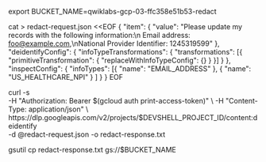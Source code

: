 export BUCKET_NAME=qwiklabs-gcp-03-ffc358e51b53-redact

cat > redact-request.json <<EOF
{
	"item": {
		"value": "Please update my records with the following information:\n Email address: foo@example.com,\nNational Provider Identifier: 1245319599"
	},
	"deidentifyConfig": {
		"infoTypeTransformations": {
			"transformations": [{
				"primitiveTransformation": {
					"replaceWithInfoTypeConfig": {}
				}
			}]
		}
	},
	"inspectConfig": {
		"infoTypes": [{
				"name": "EMAIL_ADDRESS"
			},
			{
				"name": "US_HEALTHCARE_NPI"
			}
		]
	}
}
EOF


curl -s \
  -H "Authorization: Bearer $(gcloud auth print-access-token)" \
  -H "Content-Type: application/json" \
  https://dlp.googleapis.com/v2/projects/$DEVSHELL_PROJECT_ID/content:deidentify \
  -d @redact-request.json -o redact-response.txt


gsutil cp redact-response.txt gs://$BUCKET_NAME